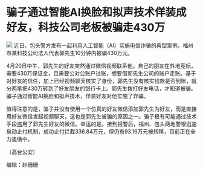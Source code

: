 # 骗子通过智能AI换脸和拟声技术佯装成好友，科技公司老板被骗走430万

![](https://inews.gtimg.com/news_bt/OnTt8dGfk2frHvP8gAYY0UXob4DxIc8m1WiT7qu82dhQIAA/1000)
近日，包头警方发布一起利用人工智能（AI）实施电信诈骗的典型案例，福州市某科技公司法人代表郭先生10分钟内被骗430万元。

4月20日中午，郭先生的好友突然通过微信视频联系他，自己的朋友在外地竞标，需要430万保证金，且需要公对公账户过账，想要借郭先生公司的账户走账。基于对好友的信任，加上已经视频聊天核实了身份，郭先生没有核实钱款是否到账，就分两笔把430万转到了好友朋友的银行卡上。郭先生拨打好友电话，才知道被骗。骗子通过智能AI换脸和拟声技术，佯装好友对他实施了诈骗。

值得注意的是，骗子并没有使用一个仿真的好友微信添加郭先生为好友，而是直接用好友微信发起视频聊天，这也是郭先生被骗的原因之一。骗子极有可能通过技术手段盗用了郭先生好友的微信。幸运的是，接到报警后，福州、包头两地警银迅速启动止付机制，成功止付拦截336.84万元，但仍有93.16万元被转移，目前正在全力追缴中。

（高台公安）

编辑：赵珊珊

